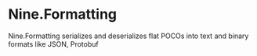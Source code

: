 # Nine.Formatting
Nine.Formatting serializes and deserializes flat POCOs into text and binary formats like JSON, Protobuf

